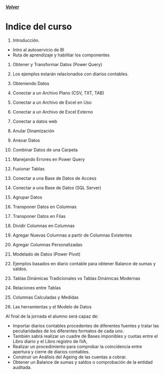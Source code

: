 ##### [Volver](/Curso-de-Herramientas-analiticas-para-auditoria-I/)

# Indice del curso
1. 	Introducción.
*	Intro al autoservicio de BI
*	Ruta de aprendizaje y habilitar los componentes

1. 	Obtener y Transformar Datos (Power Query)
  1.	Los ejemplos estarán relacionados con diarios contables.
  1.	Obteniendo Datos
  1.	Conectar a un Archivo Plano (CSV, TXT, TAB)
  1.	Conectar a un Archivo de Excel en Uso
  1.	Conectar a un Archivo de Excel Externo
  1.	Conectar a datos web
  1.	Anular Dinamización
  1.	Anexar Datos
  1.	Combinar Datos de una Carpeta
  1.	Manejando Errores en Power Query
  1.	Fusionar Tablas 
  1.	Conectar a una Base de Datos de Access
  1.	Conectar a una Base de Datos (SQL Server)
  1.	Agrupar Datos
  1.	Transponer Datos en Columnas
  1.	Transponer Datos en Filas
  1.	Dividir Columnas en Columnas
  1.	Agregar Nuevas Columnas a partir de Columnas Existentes
  1.	Agregar Columnas Personalizadas

1. 	Modelado de Datos (Power Pivot)
  1.	Ejemplos basados en diario contable para obtener Balance de sumas y saldos.
  1.	Tablas Dinámicas Tradicionales vs Tablas Dinámicas Modernas
  1.	Relaciones entre Tablas
  1.	Columnas Calculadas y Medidas
  1.	Las herramientas y el Modelo de Datos


Al final de la jornada el alumno será capaz de:
*	Importar diarios contables procedentes de diferentes fuentes y tratar las peculiaridades de los diferentes formatos de cada uno.
*	También sabrá realizar un cuadre de Bases imponibles y cuotas entre el Libro diario y el Libro registro de IVA, 
*	Realizar un procedimiento para comprobar la coincidencia entre apertura y cierre de diarios contables.
*	Construir un Análisis del Ageing de las cuentas a cobrar. 
*	Obtener un Balance de sumas y saldos o comprobación de la entidad auditada.

